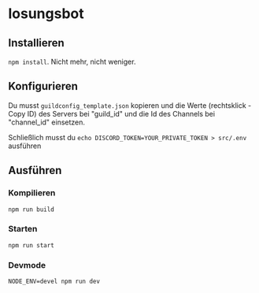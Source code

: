 # losungsbot

## Installieren

`npm install`. Nicht mehr, nicht weniger.

## Konfigurieren

Du musst `guildconfig_template.json` kopieren und die Werte (rechtsklick - Copy ID)
des Servers bei "guild_id" und die Id des Channels bei "channel_id" einsetzen.

Schließlich musst du `echo DISCORD_TOKEN=YOUR_PRIVATE_TOKEN > src/.env` ausführen

## Ausführen

### Kompilieren

`npm run build`

### Starten

`npm run start`

### Devmode

`NODE_ENV=devel npm run dev`

